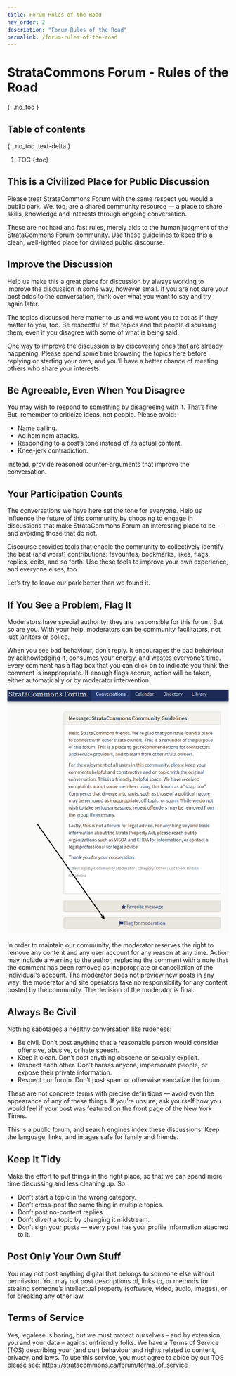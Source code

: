 ```yaml
---
title: Forum Rules of the Road
nav_order: 2
description: "Forum Rules of the Road"
permalink: /forum-rules-of-the-road
---
```


# StrataCommons Forum - Rules of the Road
{: .no_toc }

## Table of contents
{: .no_toc .text-delta }

1. TOC
{:toc}

## This is a Civilized Place for Public Discussion

Please treat StrataCommons Forum with the same respect you would a public park. We, too, are a shared community resource — a place to share skills, knowledge and interests through ongoing conversation.

These are not hard and fast rules, merely aids to the human judgment of the StrataCommons Forum community. Use these guidelines to keep this a clean, well-lighted place for civilized public discourse.

## Improve the Discussion

Help us make this a great place for discussion by always working to improve the discussion in some way, however small. If you are not sure your post adds to the conversation, think over what you want to say and try again later.

The topics discussed here matter to us and we want you to act as if they matter to you, too. Be respectful of the topics and the people discussing them, even if you disagree with some of what is being said.

One way to improve the discussion is by discovering ones that are already happening. Please spend some time browsing the topics here before replying or starting your own, and you’ll have a better chance of meeting others who share your interests.

## Be Agreeable, Even When You Disagree

You may wish to respond to something by disagreeing with it. That’s fine. But, remember to criticize ideas, not people. Please avoid:

- Name calling. 
- Ad hominem attacks. 
- Responding to a post’s tone instead of its actual content. 
- Knee-jerk contradiction.

Instead, provide reasoned counter-arguments that improve the conversation.

## Your Participation Counts

The conversations we have here set the tone for everyone. Help us influence the future of this community by choosing to engage in discussions that make StrataCommons Forum an interesting place to be — and avoiding those that do not.

Discourse provides tools that enable the community to collectively identify the best (and worst) contributions: favourites, bookmarks, likes, flags, replies, edits, and so forth. Use these tools to improve your own experience, and everyone elses, too.

Let’s try to leave our park better than we found it.

## If You See a Problem, Flag It

Moderators have special authority; they are responsible for this forum. But so are you. With your help, moderators can be community facilitators, not just janitors or police.

When you see bad behaviour, don’t reply. It encourages the bad behaviour by acknowledging it, consumes your energy, and wastes everyone’s time. Every comment has a flag box that you can click on to indicate you think the comment is inappropriate. If enough flags accrue, action will be taken, either automatically or by moderator intervention.

![Forum Rules of the Road](forum_rules_of_the_road/rules1.png)

In order to maintain our community, the moderator reserves the right to remove any content and any user account for any reason at any time. Action may include a warning to the author, replacing the comment with a note that the comment has been removed as inappropriate or cancellation of the individual's account. The moderator does not preview new posts in any way; the moderator and site operators take no responsibility for any content posted by the community. The decision of the moderator is final.

## Always Be Civil

Nothing sabotages a healthy conversation like rudeness:

- Be civil. Don’t post anything that a reasonable person would consider offensive, abusive, or hate speech. 
- Keep it clean. Don’t post anything obscene or sexually explicit. 
- Respect each other. Don’t harass anyone, impersonate people, or expose their private information. 
- Respect our forum. Don’t post spam or otherwise vandalize the forum.

These are not concrete terms with precise definitions — avoid even the appearance of any of these things. If you’re unsure, ask yourself how you would feel if your post was featured on the front page of the New York Times.

This is a public forum, and search engines index these discussions. Keep the language, links, and images safe for family and friends.

## Keep It Tidy

Make the effort to put things in the right place, so that we can spend more time discussing and less cleaning up. So:

- Don’t start a topic in the wrong category. 
- Don’t cross-post the same thing in multiple topics. 
- Don’t post no-content replies. 
- Don’t divert a topic by changing it midstream. 
- Don’t sign your posts — every post has your profile information attached to it.

## Post Only Your Own Stuff

You may not post anything digital that belongs to someone else without permission. You may not post descriptions of, links to, or methods for stealing someone’s intellectual property (software, video, audio, images), or for breaking any other law.

## Terms of Service

Yes, legalese is boring, but we must protect ourselves – and by extension, you and your data – against unfriendly folks. We have a Terms of Service (TOS) describing your (and our) behaviour and rights related to content, privacy, and laws. To use this service, you must agree to abide by our TOS please see:  https://stratacommons.ca/forum/terms_of_service
